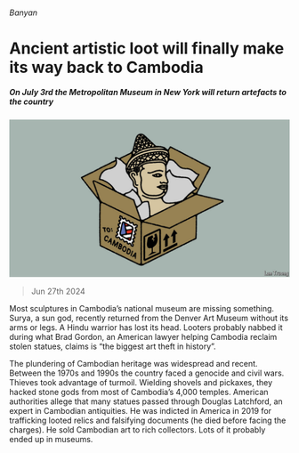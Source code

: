 ###### Banyan

# Ancient artistic loot will finally make its way back to Cambodia 

##### On July 3rd the Metropolitan Museum in New York will return artefacts to the country 

![image](images/20240629_ASD000.jpg) 

> Jun 27th 2024 

Most sculptures in Cambodia’s national museum are missing something. Surya, a sun god, recently returned from the Denver Art Museum without its arms or legs. A Hindu warrior has lost its head. Looters probably nabbed it during what Brad Gordon, an American lawyer helping Cambodia reclaim stolen statues, claims is “the biggest art theft in history”. 

The plundering of Cambodian heritage was widespread and recent. Between the 1970s and 1990s the country faced a genocide and civil wars. Thieves took advantage of turmoil. Wielding shovels and pickaxes, they hacked stone gods from most of Cambodia’s 4,000 temples. American authorities allege that many statues passed through Douglas Latchford, an expert in Cambodian antiquities. He was indicted in America in 2019 for trafficking looted relics and falsifying documents (he died before facing the charges). He sold Cambodian art to rich collectors. Lots of it probably ended up in museums.

